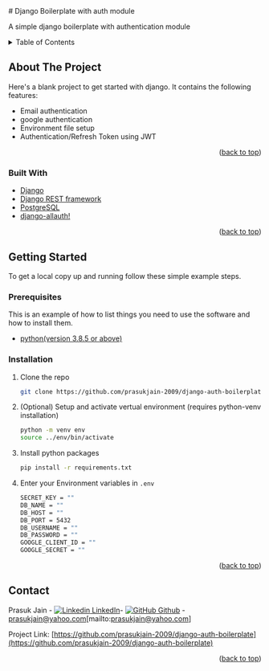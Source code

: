 <div id="top"></div>
# Django Boilerplate with auth module

A simple django boilerplate with authentication module


<!-- TABLE OF CONTENTS -->
<details>
  <summary>Table of Contents</summary>
  <ol>
    <li>
      <a href="#about-the-project">About The Project</a>
      <ul>
        <li><a href="#built-with">Built With</a></li>
      </ul>
    </li>
    <li>
      <a href="#getting-started">Getting Started</a>
      <ul>
        <li><a href="#prerequisites">Prerequisites</a></li>
        <li><a href="#installation">Installation</a></li>
      </ul>
    </li>
    <li><a href="#contact">Contact</a></li>
  </ol>
</details>




<!-- ABOUT THE PROJECT -->
## About The Project


Here's a blank project to get started with django. It contains the following features:
* Email authentication
* google authentication
* Environment file setup
* Authentication/Refresh Token using JWT


<p align="right">(<a href="#top">back to top</a>)</p>





### Built With

* [Django](https://www.djangoproject.com/)
* [Django REST framework](https://www.django-rest-framework.org/)
* [PostgreSQL](https://www.postgresql.org/)
* [django-allauth!](https://github.com/pennersr/django-allauth/)

<p align="right">(<a href="#top">back to top</a>)</p>




<!-- GETTING STARTED -->
## Getting Started

To get a local copy up and running follow these simple example steps.

### Prerequisites

This is an example of how to list things you need to use the software and how to install them.
* [python(version 3.8.5 or above)](https://www.python.org/)

### Installation

1. Clone the repo
   ```sh
   git clone https://github.com/prasukjain-2009/django-auth-boilerplate.git
   ```

2. (Optional) Setup and activate vertual environment (requires python-venv installation)
    ```sh
    python -m venv env
    source ../env/bin/activate
    ```
3. Install python packages
   ```sh
   pip install -r requirements.txt
   ```
4. Enter your Environment variables in `.env`
   ```sh
   SECRET_KEY = ""
   DB_NAME = ""
   DB_HOST = ""
   DB_PORT = 5432
   DB_USERNAME = ""
   DB_PASSWORD = ""
   GOOGLE_CLIENT_ID = ""
   GOOGLE_SECRET = ""
   ```

<p align="right">(<a href="#top">back to top</a>)</p>





<!-- CONTACT -->
## Contact

Prasuk Jain - [![Linkedin](https://i.stack.imgur.com/gVE0j.png) LinkedIn](linkedin.com/in/prasukjain-2009/)- [![GitHub](https://i.stack.imgur.com/tskMh.png) Github](https://github.com/prasukjain-2009) -  prasukjain@yahoo.com[mailto:prasukjain@yahoo.com]

Project Link: [https://github.com/prasukjain-2009/django-auth-boilerplate](https://github.com/prasukjain-2009/django-auth-boilerplate)

<p align="right">(<a href="#top">back to top</a>)</p>